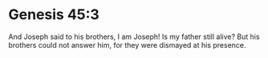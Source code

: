 # Genesis 45:3

And Joseph said to his brothers, I am Joseph! Is my father still alive? But his brothers could not answer him, for they were dismayed at his presence.
